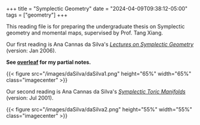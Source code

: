 +++
title = "Symplectic Geometry"
date = "2024-04-09T09:38:12-05:00"
tags = ["geometry"]
+++

This reading file is for preparing the undergraduate thesis on Symplectic geometry and momental maps, supervised by Prof. Tang Xiang.

Our first reading is Ana Cannas da Silva's [*Lectures on Symplectic Geometry*](https://people.math.ethz.ch/~acannas/Papers/lsg.pdf) (version: Jan 2006).

**See [overleaf](https://www.overleaf.com/read/zjjgfgrpmkbj#d471df) for my partial notes.**

{{< figure src="/images/daSilva/daSilva1.png" height="65%" width="65%" class="imagecenter" >}}

Our second reading is Ana Cannas da Silva's [*Symplectic Toric Manifolds*](https://people.math.ethz.ch/~acannas/Papers/toric.pdf) (version: Jul 2001).

{{< figure src="/images/daSilva/daSilva2.png" height="55%" width="55%" class="imagecenter" >}}
